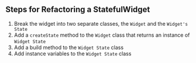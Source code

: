 
## Steps for Refactoring a StatefulWidget

1. Break the widget into two separate classes,
the `Widget` and the `Widget's State`
2. Add a `createState` method to the `Widget` class that returns an instance of `Widget State`
3. Add a build method to the `Widget State` class
4. Add instance variables to the `Widget State` class
